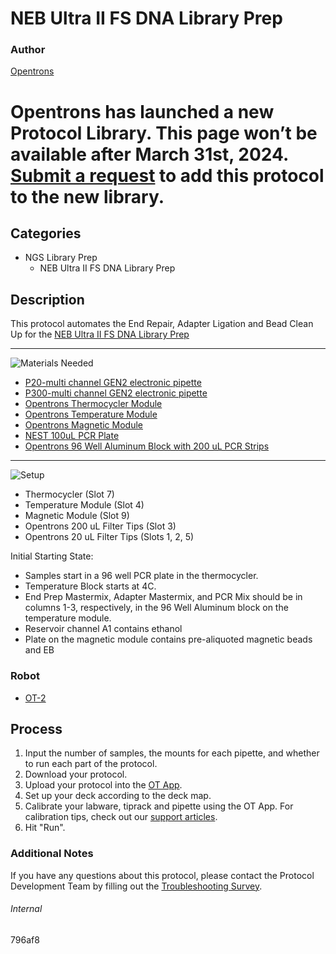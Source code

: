 # NEB Ultra II FS DNA Library Prep

### Author
[Opentrons](https://opentrons.com/)


# Opentrons has launched a new Protocol Library. This page won’t be available after March 31st, 2024. [Submit a request](https://docs.google.com/forms/d/e/1FAIpQLSdYYp9QCKow4nn0KlCVsMS3HX0eJ0N9O7-erajKvcpT0lWbSg/viewform) to add this protocol to the new library.

## Categories
* NGS Library Prep
	* NEB Ultra II FS DNA Library Prep


## Description
This protocol automates the End Repair, Adapter Ligation and Bead Clean Up for the [NEB Ultra II FS DNA Library Prep](https://www.neb.com/products/e7805-nebnext-ultra-ii-fs-dna-library-prep-kit-for-illumina#Protocols,%20Manuals%20&%20Usage)


---
![Materials Needed](https://s3.amazonaws.com/opentrons-protocol-library-website/custom-README-images/001-General+Headings/materials.png)

* [P20-multi channel GEN2 electronic pipette](https://shop.opentrons.com/collections/ot-2-robot/products/8-channel-electronic-pipette)
* [P300-multi channel GEN2 electronic pipette](https://shop.opentrons.com/collections/ot-2-robot/products/8-channel-electronic-pipette)
* [Opentrons Thermocycler Module](https://opentrons.com/modules/thermocycler-module/)
* [Opentrons Temperature Module](https://opentrons.com/modules/temperature-module/)
* [Opentrons Magnetic Module](https://opentrons.com/modules/temperature-module/)
* [NEST 100uL PCR Plate](https://shop.opentrons.com/collections/lab-plates/products/nest-0-1-ml-96-well-pcr-plate-full-skirt)
* [Opentrons 96 Well Aluminum Block with 200 uL PCR Strips](https://shop.opentrons.com/collections/racks-and-adapters/products/aluminum-block-set)

---
![Setup](https://s3.amazonaws.com/opentrons-protocol-library-website/custom-README-images/001-General+Headings/Setup.png)

* Thermocycler (Slot 7)
* Temperature Module (Slot 4)
* Magnetic Module (Slot 9)
* Opentrons 200 uL Filter Tips (Slot 3)
* Opentrons 20 uL Filter Tips (Slots 1, 2, 5)

Initial Starting State:
- Samples start in a 96 well PCR plate in the thermocycler.
- Temperature Block starts at 4C.
- End Prep Mastermix, Adapter Mastermix, and PCR Mix should be in columns 1-3, respectively, in the 96 Well Aluminum block on the temperature module.
- Reservoir channel A1 contains ethanol
- Plate on the magnetic module contains pre-aliquoted magnetic beads and EB


### Robot
* [OT-2](https://opentrons.com/ot-2)

## Process
1. Input the number of samples, the mounts for each pipette, and whether to run each part of the protocol.
2. Download your protocol.
3. Upload your protocol into the [OT App](https://opentrons.com/ot-app).
4. Set up your deck according to the deck map.
5. Calibrate your labware, tiprack and pipette using the OT App. For calibration tips, check out our [support articles](https://support.opentrons.com/en/collections/1559720-guide-for-getting-started-with-the-ot-2).
6. Hit "Run".

### Additional Notes
If you have any questions about this protocol, please contact the Protocol Development Team by filling out the [Troubleshooting Survey](https://protocol-troubleshooting.paperform.co/).

###### Internal
796af8